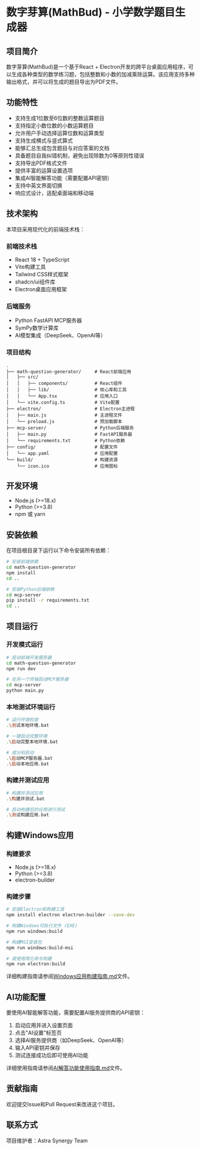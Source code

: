 # 数字芽算(MathBud) - 小学数学题目生成器

## 项目简介

数字芽算(MathBud)是一个基于React + Electron开发的跨平台桌面应用程序，可以生成各种类型的数学练习题，包括整数和小数的加减乘除运算。该应用支持多种输出格式，并可以将生成的题目导出为PDF文件。

## 功能特性

- 支持生成1位数至6位数的整数运算题目
- 支持指定小数位数的小数运算题目
- 允许用户手动选择运算位数和运算类型
- 支持生成横式与竖式算式
- 能够汇总生成包含题目与对应答案的文档
- 具备题目自我纠错机制，避免出现除数为0等原则性错误
- 支持导出PDF格式文件
- 提供丰富的运算设置选项
- 集成AI智能解答功能（需要配置API密钥）
- 支持中英文界面切换
- 响应式设计，适配桌面端和移动端

## 技术架构

本项目采用现代化的前端技术栈：

### 前端技术栈
- React 18 + TypeScript
- Vite构建工具
- Tailwind CSS样式框架
- shadcn/ui组件库
- Electron桌面应用框架

### 后端服务
- Python FastAPI MCP服务器
- SymPy数学计算库
- AI模型集成（DeepSeek、OpenAI等）

### 项目结构

```
.
├── math-question-generator/     # React前端应用
│   ├── src/
│   │   ├── components/          # React组件
│   │   ├── lib/                 # 核心库和工具
│   │   └── App.tsx              # 应用入口
│   └── vite.config.ts           # Vite配置
├── electron/                    # Electron主进程
│   ├── main.js                  # 主进程文件
│   └── preload.js               # 预加载脚本
├── mcp-server/                  # Python后端服务
│   ├── main.py                  # FastAPI服务器
│   └── requirements.txt         # Python依赖
├── config/                      # 配置文件
│   └── app.yaml                 # 应用配置
└── build/                       # 构建资源
    └── icon.ico                 # 应用图标
```

## 开发环境

- Node.js (>=18.x)
- Python (>=3.8)
- npm 或 yarn

## 安装依赖

在项目根目录下运行以下命令安装所有依赖：

```bash
# 安装前端依赖
cd math-question-generator
npm install
cd ..

# 安装Python后端依赖
cd mcp-server
pip install -r requirements.txt
cd ..
```

## 项目运行

### 开发模式运行

```bash
# 启动前端开发服务器
cd math-question-generator
npm run dev

# 在另一个终端启动MCP服务器
cd mcp-server
python main.py
```

### 本地测试环境运行

```bash
# 运行环境检查
.\测试本地环境.bat

# 一键启动完整环境
.\启动完整本地环境.bat

# 或分别启动
.\启动MCP服务器.bat
.\启动本地应用.bat
```

### 构建并测试应用

```bash
# 构建并测试应用
.\构建并测试.bat

# 启动构建后的应用进行测试
.\测试构建应用.bat
```

## 构建Windows应用

### 构建要求
- Node.js (>=18.x)
- Python (>=3.8)
- electron-builder

### 构建步骤

```bash
# 安装Electron和构建工具
npm install electron electron-builder --save-dev

# 构建Windows可执行文件 (EXE)
npm run windows:build

# 构建MSI安装包
npm run windows:build-msi

# 或使用简化命令构建
npm run electron:build
```

详细构建指南请参阅[Windows应用构建指南.md](Windows应用构建指南.md)文件。

## AI功能配置

要使用AI智能解答功能，需要配置AI服务提供商的API密钥：

1. 启动应用并进入设置页面
2. 点击"AI设置"标签页
3. 选择AI服务提供商（如DeepSeek、OpenAI等）
4. 输入API密钥并保存
5. 测试连接成功后即可使用AI功能

详细使用指南请参阅[AI解答功能使用指南.md](AI解答功能使用指南.md)文件。

## 贡献指南

欢迎提交Issue和Pull Request来改进这个项目。

## 联系方式

项目维护者：Astra Synergy Team